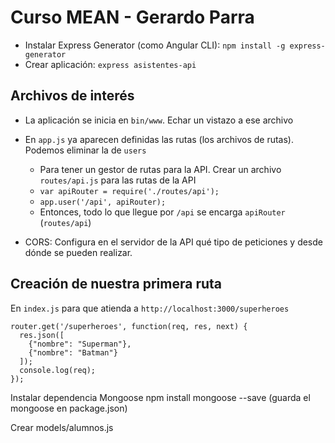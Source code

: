 # Curso MEAN - Gerardo Parra

* Instalar Express Generator (como Angular CLI): `npm install -g express-generator`
* Crear aplicación: `express asistentes-api`

## Archivos de interés

* La aplicación se inicia en `bin/www`. Echar un vistazo a ese archivo
* En `app.js` ya aparecen definidas las rutas (los archivos de rutas). Podemos eliminar la de `users`
    * Para tener un gestor de rutas para la API. Crear un archivo `routes/api.js` para las rutas de la API
    * `var apiRouter = require('./routes/api');`
    * `app.user('/api', apiRouter);`
    * Entonces, todo lo que llegue por `/api` se encarga `apiRouter` (`routes/api`)

* CORS: Configura en el servidor de la API qué tipo de peticiones y desde dónde se pueden realizar.

## Creación de nuestra primera ruta

En `index.js` para que atienda a `http://localhost:3000/superheroes`
```
router.get('/superheroes', function(req, res, next) {
  res.json([
    {"nombre": "Superman"},
    {"nombre": "Batman"}
  ]);
  console.log(req);
});
```

Instalar dependencia Mongoose
npm install mongoose --save (guarda el mongoose en package.json)

Crear models/alumnos.js


